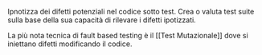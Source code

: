 Ipnotizza dei difetti potenziali nel codice sotto test. Crea o valuta test suite sulla base della sua capacità di rilevare i difetti ipotizzati.

La più nota tecnica di fault based testing è il [[Test Mutazionale]] dove si iniettano difetti modificando il codice.